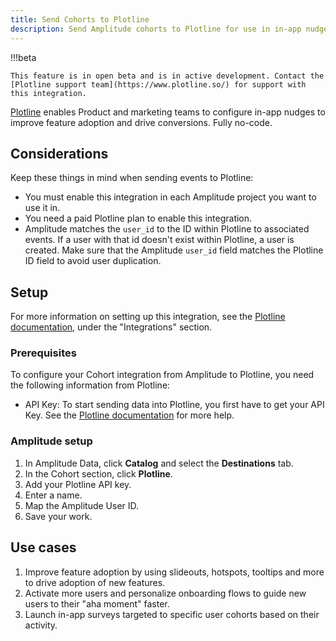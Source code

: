 ```yaml
---
title: Send Cohorts to Plotline
description: Send Amplitude cohorts to Plotline for use in in-app nudges with just a few clicks.
---
```


!!!beta 

    This feature is in open beta and is in active development. Contact the [Plotline support team](https://www.plotline.so/) for support with this integration.

[Plotline](https://www.plotline.so/) enables Product and marketing teams to configure in-app nudges to improve feature adoption and drive conversions. Fully no-code.

## Considerations

Keep these things in mind when sending events to Plotline:

- You must enable this integration in each Amplitude project you want to use it in.
- You need a paid Plotline plan to enable this integration.
- Amplitude matches the `user_id` to the ID within Plotline to associated events. If a user with that id doesn't exist within Plotline, a user is created. Make sure that the Amplitude `user_id` field matches the Plotline ID field to avoid user duplication.

## Setup

For more information on setting up this integration, see the [Plotline documentation](https://docs.plotline.so), under the "Integrations" section.

### Prerequisites

To configure your Cohort integration from Amplitude to Plotline, you need the following information from Plotline:

- API Key: To start sending data into Plotline, you first have to get your API Key. See the [Plotline documentation](https://docs.plotline.so) for more help.

### Amplitude setup

1. In Amplitude Data, click **Catalog** and select the **Destinations** tab.
2. In the Cohort section, click **Plotline**.
3. Add your Plotline API key.
4. Enter a name.
5. Map the Amplitude User ID.
6. Save your work.

## Use cases

1. Improve feature adoption by using slideouts, hotspots, tooltips and more to drive adoption of new features.
2. Activate more users and personalize onboarding flows to guide new users to their "aha moment" faster.
3. Launch in-app surveys targeted to specific user cohorts based on their activity.